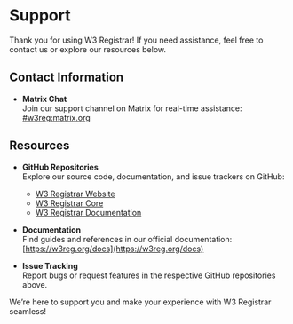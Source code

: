 # Support  

Thank you for using W3 Registrar! If you need assistance, feel free to contact us
or explore our resources below.  

## Contact Information  

- **Matrix Chat**  
  Join our support channel on Matrix for real-time assistance:  
  [#w3reg:matrix.org](https://matrix.to/#/#w3reg:matrix.org)  

## Resources  

- **GitHub Repositories**  
  Explore our source code, documentation, and issue trackers on GitHub:  
  - [W3 Registrar Website](https://github.com/rotkonetworks/w3registrar-www)  
  - [W3 Registrar Core](https://github.com/rotkonetworks/w3registrar)  
  - [W3 Registrar Documentation](https://github.com/rotkonetworks/w3reg-docs)  

- **Documentation**  
  Find guides and references in our official documentation:  
  [https://w3reg.org/docs](https://w3reg.org/docs)  

- **Issue Tracking**  
  Report bugs or request features in the respective GitHub repositories above.  

We’re here to support you and make your experience with W3 Registrar seamless!  
